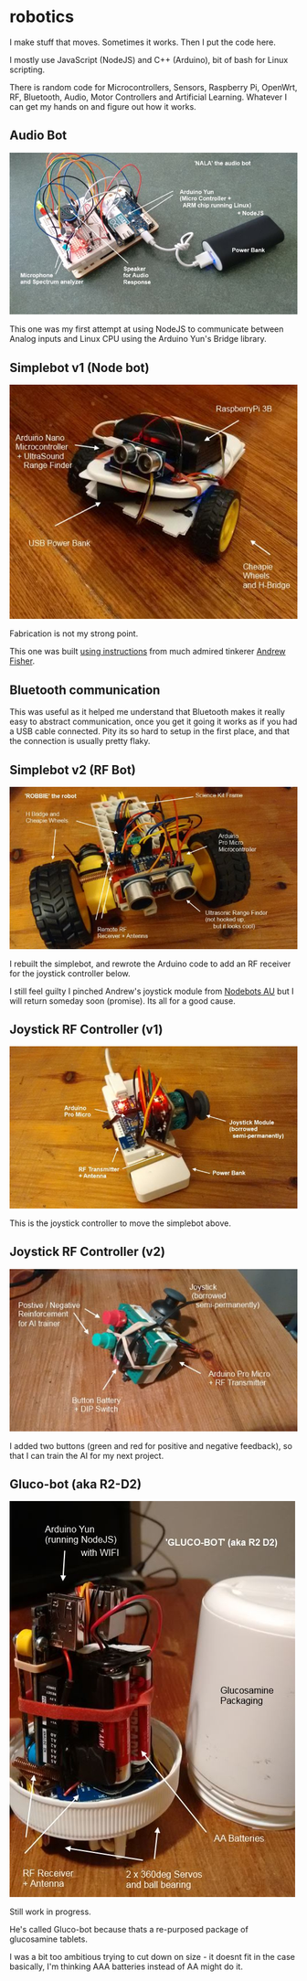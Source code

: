 # robotics

I make stuff that moves. Sometimes it works. Then I put the code here. 

I mostly use JavaScript (NodeJS) and C++ (Arduino), bit of bash for Linux scripting. 

There is random code for Microcontrollers, Sensors, Raspberry Pi, OpenWrt, RF, Bluetooth, Audio, Motor Controllers and Artificial Learning. Whatever I can get my hands on and figure out how it works.

## Audio Bot

![nala.jpg](nala.jpg)

This one was my first attempt at using NodeJS to communicate between Analog inputs and Linux CPU using the Arduino Yun's Bridge library.

## Simplebot v1 (Node bot)

![simplebot.jpg](simplebot.jpg)

Fabrication is not my strong point. 

This one was built [using instructions](https://github.com/nodebotsau/simplebot) from much admired tinkerer [Andrew Fisher](https://github.com/ajfisher). 

## Bluetooth communication

This was useful as it helped me understand that Bluetooth makes it really easy to abstract communication, once you get it going it works as if you had a USB cable connected. Pity its so hard to setup in the first place, and that the connection is usually pretty flaky.

## Simplebot v2 (RF Bot)

![robbie.jpg](robbie.jpg)

I rebuilt the simplebot, and rewrote the Arduino code to add an RF receiver for the joystick controller below. 

I still feel guilty I pinched Andrew's joystick module from [Nodebots AU](http://nodebotsau.io/) but I will return someday soon (promise). Its all for a good cause.

## Joystick RF Controller (v1)

![joystick.v1.jpg](joystick.v1.jpg)

This is the joystick controller to move the simplebot above.

## Joystick RF Controller (v2)

![joystick.v2.jpg](joystick.v2.jpg)

I added two buttons (green and red for positive and negative feedback), so that I can train the AI for my next project.

## Gluco-bot (aka R2-D2)

![glucobot.jpg](glucobot.jpg)

Still work in progress. 

He's called Gluco-bot because thats a re-purposed package of glucosamine tablets.

I was a bit too ambitious trying to cut down on size - it doesnt fit in the case basically, I'm thinking AAA batteries instead of AA might do it.


